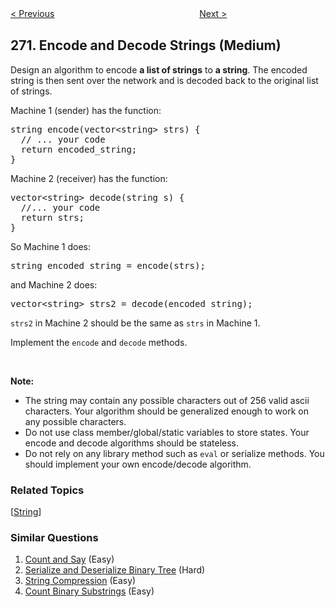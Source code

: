 <!--|This file generated by command(leetcode description); DO NOT EDIT.    |-->
<!--+----------------------------------------------------------------------+-->
<!--|@author    openset <openset.wang@gmail.com>                           |-->
<!--|@link      https://github.com/openset                                 |-->
<!--|@home      https://github.com/openset/leetcode                        |-->
<!--+----------------------------------------------------------------------+-->

[< Previous](https://github.com/openset/leetcode/tree/master/problems/closest-binary-search-tree-value "Closest Binary Search Tree Value")
　　　　　　　　　　　　　　　　
[Next >](https://github.com/openset/leetcode/tree/master/problems/closest-binary-search-tree-value-ii "Closest Binary Search Tree Value II")

## 271. Encode and Decode Strings (Medium)

<p>Design an algorithm to encode <b>a list of strings</b> to <b>a string</b>. The encoded string is then sent over the network and is decoded back to the original list of strings.</p>

<p>Machine 1 (sender) has the function:</p>

<pre>
string encode(vector&lt;string&gt; strs) {
  // ... your code
  return encoded_string;
}</pre>
Machine 2 (receiver) has the function:

<pre>
vector&lt;string&gt; decode(string s) {
  //... your code
  return strs;
}
</pre>

<p>So Machine 1 does:</p>

<pre>
string encoded_string = encode(strs);
</pre>

<p>and Machine 2 does:</p>

<pre>
vector&lt;string&gt; strs2 = decode(encoded_string);
</pre>

<p><code>strs2</code> in Machine 2 should be the same as <code>strs</code> in Machine 1.</p>

<p>Implement the <code>encode</code> and <code>decode</code> methods.</p>

<p>&nbsp;</p>

<p><b>Note:</b></p>

<ul>
	<li>The string may contain any possible characters out of 256 valid ascii characters. Your algorithm should be generalized enough to work on any possible characters.</li>
	<li>Do not use class member/global/static variables to store states. Your encode and decode algorithms should be stateless.</li>
	<li>Do not rely on any library method such as <code>eval</code> or serialize methods. You should implement your own encode/decode algorithm.</li>
</ul>

### Related Topics
  [[String](https://github.com/openset/leetcode/tree/master/tag/string/README.md)]

### Similar Questions
  1. [Count and Say](https://github.com/openset/leetcode/tree/master/problems/count-and-say) (Easy)
  1. [Serialize and Deserialize Binary Tree](https://github.com/openset/leetcode/tree/master/problems/serialize-and-deserialize-binary-tree) (Hard)
  1. [String Compression](https://github.com/openset/leetcode/tree/master/problems/string-compression) (Easy)
  1. [Count Binary Substrings](https://github.com/openset/leetcode/tree/master/problems/count-binary-substrings) (Easy)
